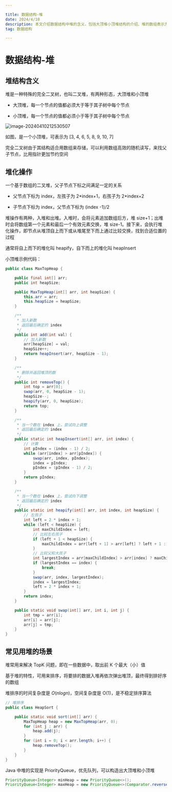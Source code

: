 ```yaml
---

title: 数据结构-堆
date: 2024/4/10
description: 本文介绍数据结构中堆的含义，包括大顶堆小顶堆结构的介绍、堆的数组表示方式、堆化操作，以及常见用堆的场景
tag: 数据结构

---
```


# 数据结构-堆

## 堆结构含义

堆是一种特殊的完全二叉树，也叫二叉堆，有两种形态，大顶堆和小顶堆

- 大顶堆，每一个节点的值都必须大于等于其子树中每个节点

- 小顶堆，每一个节点的值都必须小于等于其子树中每个节点

![image-20240410212530507](https://pic-bed-1258841963.cos.ap-nanjing.myqcloud.com/2024%2F04%2F10%2F20240410212543686.png)

如图，是一个小顶堆，可表示为 [3, 4, 6, 5, 8, 9, 10, 7]

完全二叉树由于其结构适合用数组来存储，可以利用数组高效的随机读写，来找父子节点，比用指针更加节约空间

## 堆化操作

一个基于数组的二叉堆，父子节点下标之间满足一定的关系

- 父节点下标为 index，左孩子为 2\*index+1，右孩子为 2\*index+2

- 子节点下标为 index，父节点下标为 (index -1)/2

堆操作有两种，入堆和出堆。入堆时，会将元素追加数组后方，堆 size+1；出堆时会将数组第一个元素和最后一个有效元素交换，堆 size-1。接下来，会执行堆化操作，即节点从堆顶自上而下或从堆尾至下而上通过比较交换，找到合适位置的过程

通常将自上而下的堆化叫 heapify，自下而上的堆化叫 heapInsert

小顶堆示例代码：

```java
public class MaxTopHeap {

    public final int[] arr;
    public int heapSize;

    public MaxTopHeap(int[] arr, int heapSize) {
        this.arr = arr;
        this.heapSize = heapSize;
    }

    /**
     * 加入新数
     * 返回最后确定的 index
     */
    public int add(int val) {
        // 加入新数
        arr[heapSize] = val;
        heapSize++;
        return heapInsert(arr, heapSize - 1);
    }

    /**
     * 删除并返回堆顶的数
     */
    public int removeTop() {
        int top = arr[0];
        swap(arr, 0, heapSize - 1);
        heapSize--;
        heapify(arr, 0, heapSize);
        return top;
    }

    /**
     * 当一个数在 index 上，尝试向上调整
     * 返回最后确定的 index
     */
    public static int heapInsert(int[] arr, int index) {
        // 计算
        int pIndex = (index - 1) / 2;
        while (arr[index] > arr[pIndex]) {
            swap(arr, index, pIndex);
            index = pIndex;
            pIndex = (pIndex - 1) / 2;
        }
        return pIndex;
    }

    /**
     * 当一个数在 index 上，尝试向下调整
     * 返回最后确定的 index
     */
    public static int heapify(int[] arr, int index, int heapSize) {
        // 左孩子
        int left = 2 * index + 1;
        while (left < heapSize) {
            int maxChildIndex = left;
            // 比较左右孩子
            if (left + 1 < heapSize) {
                maxChildIndex = arr[left + 1] > arr[left] ? left + 1 : left;
            }
            // 比较父和大孩子
            int largestIndex = arr[maxChildIndex] > arr[index] ? maxChildIndex : index;
            if (largestIndex == index) {
                break;
            }
            swap(arr, index, largestIndex);
            index = largestIndex;
            left = 2 * index + 1;
        }
        return index;
    }

    public static void swap(int[] arr, int i, int j) {
        int tmp = arr[i];
        arr[i] = arr[j];
        arr[j] = tmp;
    }
}

```

## 常见用堆的场景

堆常用来解决 TopK 问题，即在一些数据中，取出前 K 个最大（小）值

基于堆的特性，可用来排序，将要排的数据入堆再依次弹出堆顶，最终得到排好序的数组

堆排序的时间复杂度是 $O(nlogn)$​，空间复杂度是 O(1)，是不稳定排序算法

```java
// 堆排序
public class HeapSort {

    public static void sort(int[] arr) {
        MaxTopHeap heap = new MaxTopHeap(arr, 0);
        for (int j : arr) {
            heap.add(j);
        }
        for (int i = 0; i < arr.length; i++) {
            heap.removeTop();
        }
    }
}
```

Java 中堆的实现是 PriorityQueue，优先队列，可以构造出大顶堆和小顶堆

```java
PriorityQueue<Integer> minHeap = new PriorityQueue<>();
PriorityQueue<Integer> maxHeap = new PriorityQueue<>(Comparator.reverseOrder());
```


